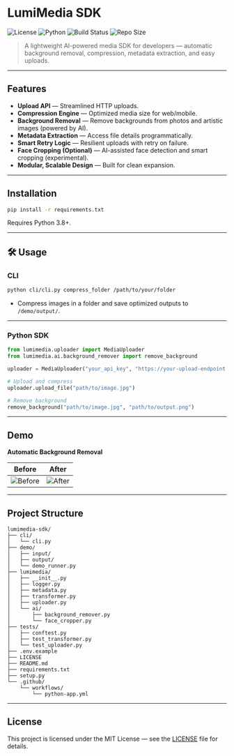 # LumiMedia SDK

![License](https://img.shields.io/github/license/rainbowgore/lumimedia-sdk)
![Python](https://img.shields.io/badge/python-3.8%2B-blue)
![Build Status](https://img.shields.io/github/actions/workflow/status/rainbowgore/lumimedia-sdk/python-app.yml?branch=main)
![Repo Size](https://img.shields.io/github/repo-size/rainbowgore/lumimedia-sdk)

> A lightweight AI-powered media SDK for developers — automatic background removal, compression, metadata extraction, and easy uploads.

---

## Features

- **Upload API** — Streamlined HTTP uploads.
- **Compression Engine** — Optimized media size for web/mobile.
- **Background Removal** — Remove backgrounds from photos and artistic images (powered by AI).
- **Metadata Extraction** — Access file details programmatically.
- **Smart Retry Logic** — Resilient uploads with retry on failure.
- **Face Cropping (Optional)** — AI-assisted face detection and smart cropping (experimental).
- **Modular, Scalable Design** — Built for clean expansion.

---

## Installation

```bash
pip install -r requirements.txt
```

Requires Python 3.8+.

---

## 🛠 Usage

### CLI

```bash
python cli/cli.py compress_folder /path/to/your/folder
```

- Compress images in a folder and save optimized outputs to `/demo/output/`.

---

### Python SDK

```python
from lumimedia.uploader import MediaUploader
from lumimedia.ai.background_remover import remove_background

uploader = MediaUploader("your_api_key", "https://your-upload-endpoint.com")

# Upload and compress
uploader.upload_file("path/to/image.jpg")

# Remove background
remove_background("path/to/image.jpg", "path/to/output.png")
```

---

## Demo

**Automatic Background Removal**

|           Before           |          After           |
| :------------------------: | :----------------------: |
| ![Before](demo/before.png) | ![After](demo/after.png) |

---

## Project Structure

```
lumimedia-sdk/
├── cli/
│   └── cli.py
├── demo/
│   ├── input/
│   ├── output/
│   └── demo_runner.py
├── lumimedia/
│   ├── __init__.py
│   ├── logger.py
│   ├── metadata.py
│   ├── transformer.py
│   ├── uploader.py
│   └── ai/
│       ├── background_remover.py
│       └── face_cropper.py
├── tests/
│   ├── conftest.py
│   ├── test_transformer.py
│   └── test_uploader.py
├── .env.example
├── LICENSE
├── README.md
├── requirements.txt
├── setup.py
└── .github/
    └── workflows/
        └── python-app.yml
```

---

## License

This project is licensed under the MIT License — see the [LICENSE](LICENSE) file for details.
